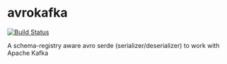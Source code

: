 # avrokafka

[![Build Status](https://travis-ci.com/DhiaTN/avrokafka-py.svg?token=okpqLNGkmg8xM5NJasss&branch=master)](https://travis-ci.com/DhiaTN/avrokafka-py)

A schema-registry aware avro serde (serializer/deserializer) to work with Apache Kafka